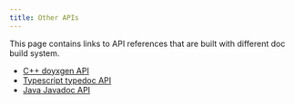 ```yaml
---
title: Other APIs
---
```


This page contains links to API references that are built with different
doc build system.

-   [C++ doyxgen API](doxygen/index.html)
-   [Typescript typedoc API](typedoc/index.html)
-   [Java Javadoc API](javadoc/index.html)
